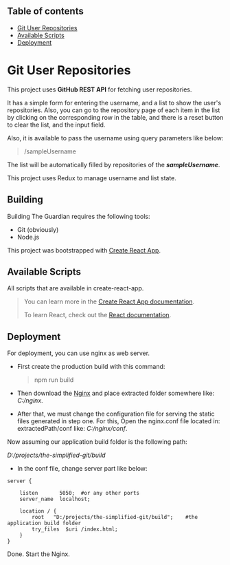## Table of contents

- [Git User Repositories](#git-user-repositories)
- [Available Scripts](#available-scripts)
- [Deployment](#deployment)

# Git User Repositories

This project uses **GitHub REST API** for fetching user repositories.

It has a simple form for entering the username, and a list to show the 
user's repositories.
Also, you can go to the repository page of each item in the list by clicking on the 
corresponding row in the table,
and there is a reset button to clear the list, and the input field.

Also, it is available to pass the username using query parameters like below:

> /sampleUsername

The list will be automatically filled by repositories of the **_sampleUsername_**.

This project uses Redux to manage username and list state.

## Building

Building The Guardian requires the following tools:

- Git (obviously)
- Node.js

This project was bootstrapped with [Create React App](https://github.com/facebook/create-react-app).

## Available Scripts

All scripts that are available in create-react-app.

> You can learn more in the [Create React App documentation](https://facebook.github.io/create-react-app/docs/getting-started).
>
> To learn React, check out the [React documentation](https://reactjs.org/).

## Deployment

For deployment, you can use nginx as web server.

- First create the production build with this command:

  > npm run build

- Then download the [Nginx](https://nginx.org/en/download.html) and place extracted
  folder somewhere like: _C:/nginx_.

- After that, we must change the configuration file for serving the static files
  generated in step one.
  For this, Open the nginx.conf file located in: extractedPath/conf like: _C:/nginx/conf_.

Now assuming our application build folder is the following path:

_D:/projects/the-simplified-git/build_

- In the conf file, change server part like below:

```text
server {

    listen       5050;  #or any other ports
    server_name  localhost;

    location / {
        root   "D:/projects/the-simplified-git/build";    #the application build folder
        try_files  $uri /index.html;
    }
}
```

Done. Start the Nginx.

